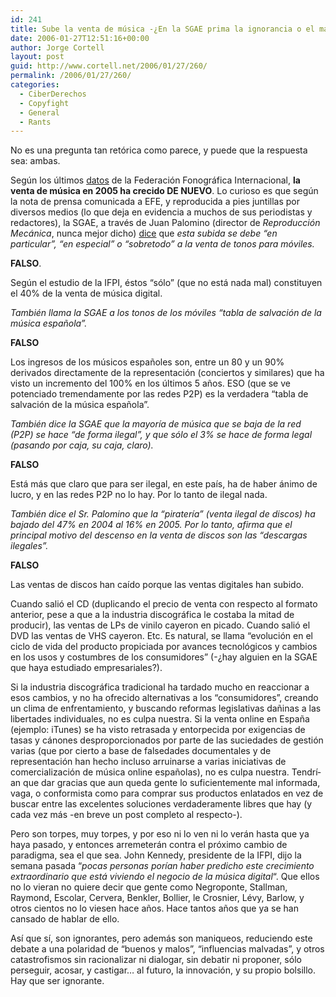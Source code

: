 ```yaml
---
id: 241
title: Sube la venta de música -¿En la SGAE prima la ignorancia o el maniqueismo?
date: 2006-01-27T12:51:16+00:00
author: Jorge Cortell
layout: post
guid: http://www.cortell.net/2006/01/27/260/
permalink: /2006/01/27/260/
categories:
  - CiberDerechos
  - Copyfight
  - General
  - Rants
---
```

No es una pregunta tan retórica como parece, y puede que la respuesta sea: ambas.

Según los últimos [datos](http://www.el-mundo.es/navegante/2006/01/20/cultura/1137750781.html) de la Federación Fonográfica Internacional, **la venta de música en 2005 ha crecido DE NUEVO**. Lo curioso es que según la nota de prensa comunicada a EFE, y reproducida a pies juntillas por diversos medios (lo que deja en evidencia a muchos de sus periodistas y redactores), la SGAE, a través de Juan Palomino (director de _Reproducción Mecánica_, nunca mejor dicho) [dice](http://www.abc.es/abc/pg060124/prensa/noticias/Espectaculos/Musica/200601/24/NAC-ESP-135.asp) que _esta subida se debe &#8220;en particular&#8221;, &#8220;en especial&#8221; o &#8220;sobretodo&#8221; a la venta de tonos para móviles._ 

**FALSO**.

Según el estudio de la IFPI, éstos &#8220;sólo&#8221; (que no está nada mal) constituyen el 40% de la venta de música digital.

_También llama la SGAE a los tonos de los móviles &#8220;tabla de salvación de la música española&#8221;._

**FALSO**

Los ingresos de los músicos españoles son, entre un 80 y un 90% derivados directamente de la representación (conciertos y similares) que ha visto un incremento del 100% en los últimos 5 años. ESO (que se ve potenciado tremendamente por las redes P2P) es la verdadera &#8220;tabla de salvación de la música española&#8221;.

_También dice la SGAE que la mayorí­a de música que se baja de la red (P2P) se hace &#8220;de forma ilegal&#8221;, y que sólo el 3% se hace de forma legal (pasando por caja, su caja, claro)._

**FALSO**

Está más que claro que para ser ilegal, en este paí­s, ha de haber ánimo de lucro, y en las redes P2P no lo hay. Por lo tanto de ilegal nada.

_También dice el Sr. Palomino que la &#8220;piraterí­a&#8221; (venta ilegal de discos) ha bajado del 47% en 2004 al 16% en 2005. Por lo tanto, afirma que el principal motivo del descenso en la venta de discos son las &#8220;descargas ilegales&#8221;._

**FALSO**

Las ventas de discos han caí­do porque las ventas digitales han subido.

Cuando salió el CD (duplicando el precio de venta con respecto al formato anterior, pese a que a la industria discográfica le costaba la mitad de producir), las ventas de LPs de vinilo cayeron en picado. Cuando salió el DVD las ventas de VHS cayeron. Etc. Es natural, se llama &#8220;evolución en el ciclo de vida del producto propiciada por avances tecnológicos y cambios en los usos y costumbres de los consumidores&#8221; (-¿hay alguien en la SGAE que haya estudiado empresariales?).

Si la industria discográfica tradicional ha tardado mucho en reaccionar a esos cambios, y no ha ofrecido alternativas a los &#8220;consumidores&#8221;, creando un clima de enfrentamiento, y buscando reformas legislativas dañinas a las libertades individuales, no es culpa nuestra. Si la venta online en España (ejemplo: iTunes) se ha visto retrasada y entorpecida por exigencias de tasas y cánones desproporcionados por parte de las suciedades de gestión varias (que por cierto a base de falsedades documentales y de representación han hecho incluso arruinarse a varias iniciativas de comercialización de música online españolas), no es culpa nuestra. Tendrí­an que dar gracias que aun queda gente lo suficientemente mal informada, vaga, o conformista como para comprar sus productos enlatados en vez de buscar entre las excelentes soluciones verdaderamente libres que hay (y cada vez más -en breve un post completo al respecto-).

Pero son torpes, muy torpes, y por eso ni lo ven ni lo verán hasta que ya haya pasado, y entonces arremeterán contra el próximo cambio de paradigma, sea el que sea. John Kennedy, presidente de la IFPI, dijo la semana pasada &#8220;_pocas personas porí­an haber predicho este crecimiento extraordinario que está viviendo el negocio de la música digital_&#8220;. Que ellos no lo vieran no quiere decir que gente como Negroponte, Stallman, Raymond, Escolar, Cervera, Benkler, Bollier, le Crosnier, Lévy, Barlow, y otros cientos no lo viesen hace años. Hace tantos años que ya se han cansado de hablar de ello.

Así­ que sí­, son ignorantes, pero además son maniqueos, reduciendo este debate a una polaridad de &#8220;buenos y malos&#8221;, &#8220;influencias malvadas&#8221;, y otros catastrofismos sin racionalizar ni dialogar, sin debatir ni proponer, sólo perseguir, acosar, y castigar&#8230; al futuro, la innovación, y su propio bolsillo. Hay que ser ignorante.